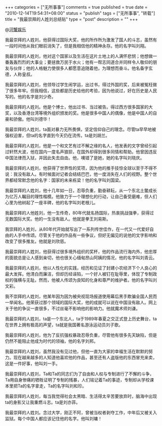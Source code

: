 +++
categories = ["无所事事"]
comments = true
published = true
date = "2010-12-14T19:54:31+08:00"
status = "publish"
tags = ["无所事事", "转载"]
title = "我最崇拜的人姓刘总结贴"
type = "post"
description = ""
+++

@<a href="http://hxyl.net/2010/12/12/xin-liu/" target="_blank">河蟹娱乐</a>
 
我最崇拜的人姓刘，他获得过国际大奖，他的所作所为激发了国人的斗志，虽然有一段时间他从我们眼前消失了，但是我相信他的精神永存。他的名字叫刘翔。

我最崇拜的人姓刘，他对这个国家以及生活在这片土地上的人满怀悲悯；他想做一番轰轰烈烈的大事业；要拯救万民于水火；他有一帮志同道合并同样令人敬仰的朋友与伙伴；他的人格魅力使很多人都愿意追随着他，为理想而奋斗。他名备字玄德，人称皇叔。

我最崇拜的人姓刘，他领导过学生闹学运，出过书，得过外国的奖，后来被冤枉做了很多年牢。但我相信，这些都是历史给他的考验，因为他说过，好在历史是人民写的。他的名字是刘少奇。

我最崇拜的人姓刘。他是个博士，他出过书、当过被告。得过西方很多国家的大奖，以及香港台湾等境外组织颁发的奖。他是很多中国人的偶像，他是中国人的自豪和骄傲。他叫刘德华！

我最崇拜的人姓刘，ta面对暴力无所畏惧，坚定信仰自己的理念。尽管ta早早地被强权迫害，但ta的名字直到今天仍在流传。ta是刘胡兰。

我最崇拜的人姓刘，他是一个和文艺有过不解之缘的名人，他发表的文字曾经引起过轩然大波，他在国内一度名声狼狈，在国外却得到很多同情和帮助。他曾因违反中国法律而入狱，并因此失去自由。他，噢错了是她，她的名字叫刘晓庆。

我最崇拜的人姓刘，他获得了世界性的奖项，因为他的推手技惊全球以至于不得不说：我没有敌人。有时候面对记者会结结巴巴，他一度消失在人们的视野。整个世界都经常默念他的名字：国家的未来栋梁！他的名字叫刘国梁。

我最崇拜的人姓刘，他十几年如一日，忍辱负重，勤奋耕耘，从一个东北土鳖成长为亿万人瞩目的理性楷模。他致力于一个理想化的行动，让自己备受磨难，但人们心里为他树起了一座丰碑，他的名字叫刘老根儿。

我最崇拜的人他姓刘，他一生传奇，80年代就名扬国际，热衷挑战强拳，获得过无数国际大奖。他的一生没有敌人。他就是拳王刘易斯。

我崇拜的人姓刘，从80年代开始就写出了一系列传世佳作，在一代又一代爱好自由的人手中传颂。尽管关于他的作品有一些争议，但好无偏见的说他的文字影响和改变了很多推友。他就是刘欣慈。

我最崇拜的人姓刘，他获得过很多境外组织的奖杯，他的作品流行海内外，他忠厚的面貌总是让人感到亲切，他也很关心缅甸昂山阿姨的情况，他的名字叫刘青云。

我最崇拜的人姓刘，他以人性化的实践，经历和见证了封建小农经济下个人良心的最大发挥。他清白而廉洁，但却历经诬陷，一个好人被钉在耻辱里，体现了专制政权的强横与无耻。然而，他被人传颂为良知的化身和尊严的维护者。他的名字叫刘文彩。

我不崇拜的人姓刘，他某年因为因为被央视现场报道使用幕后黑手欺骗全国人民而一举闻名。他荣获过那个领域的国际大奖，他的成就可以说在中国没有敌人。网上关于他的争议一直很多，不过丝毫不影响他的影响力。他就魔术师刘谦。

我最崇拜的人姓刘，ta是一个东北人，ta于1989年春夏之交正式登上历史舞台，ta在世界上拥有极高的声望，ta就是我国著名游泳运动员刘子歌。

我最崇拜的人姓刘，他为了反抗强权暴政忍辱负重，尽管他有很多先天缺陷，但是仍然不能阻止他成为时代的领袖，他的名字刘邦。

我最崇拜的人姓刘，虽然我没有见过他，但他一直为大家的幸福生活在默默的努力。现在越来越多的人知道他喜欢他的作品，甚至还有人盗版他的东西冒充来卖，这是一件好事，他叫刘一手。

我最崇拜的人姓刘，Ta和Ta的同志们为了自由和人权与专制进行了不懈的斗争，Ta用自身惨痛的牺牲证明了专制的残暴，人们铭记着Ta的事迹，专制却从学校课本里把Ta的名字拿走，Ta的名字叫刘和珍。

我最崇拜的人姓刘，每当我觉得社会太黑暗、生活得太辛苦要放弃时，脑海中出现ta的身影又让我重燃斗志。ta是刘亦菲。

我最崇拜的人姓刘。念过大学，刚正不阿，曾被当权者剥夺工作，中年后又被关入监狱。每个中国人都应该记住他的名字。他叫刘墉！

<!--more-->